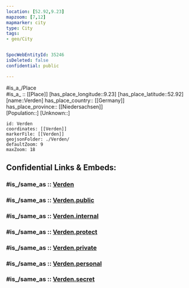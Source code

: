```yaml
---
location: [52.92,9.23] 
mapzoom: [7,12] 
mapmarker: city 
type: City
tags:
- geo/City


SpocWebEntityId: 35246
isDeleted: false
confidential: public

---
```

#is_a_/Place  
#is_a_ :: [[Place]] 
[has_place_longitude::9.23] 
[has_place_latitude::52.92] 
[name::Verden] 
has_place_country:: [[Germany]]  
has_place_province:: [[Niedersachsen]]  
[Population::] 
[Unknown::] 


```leaflet
id: Verden
coordinates: [[Verden]] 
markerFile: [[Verden]] 
geojsonFolder: ./Verden/
defaultZoom: 9 
maxZoom: 18
```


## Confidential Links & Embeds: 

### #is_/same_as :: [Verden](/_Standards/Earth/Continent/Europe/Europe~Central/Germany/Germany~West/Niedersachsen/counties~Niedersachsen/Verden.md) 

### #is_/same_as :: [Verden.public](/_public/Earth/Continent/Europe/Europe~Central/Germany/Germany~West/Niedersachsen/counties~Niedersachsen/Verden.public.md) 

### #is_/same_as :: [Verden.internal](/_internal/Earth/Continent/Europe/Europe~Central/Germany/Germany~West/Niedersachsen/counties~Niedersachsen/Verden.internal.md) 

### #is_/same_as :: [Verden.protect](/_protect/Earth/Continent/Europe/Europe~Central/Germany/Germany~West/Niedersachsen/counties~Niedersachsen/Verden.protect.md) 

### #is_/same_as :: [Verden.private](/_private/Earth/Continent/Europe/Europe~Central/Germany/Germany~West/Niedersachsen/counties~Niedersachsen/Verden.private.md) 

### #is_/same_as :: [Verden.personal](/_personal/Earth/Continent/Europe/Europe~Central/Germany/Germany~West/Niedersachsen/counties~Niedersachsen/Verden.personal.md) 

### #is_/same_as :: [Verden.secret](/_secret/Earth/Continent/Europe/Europe~Central/Germany/Germany~West/Niedersachsen/counties~Niedersachsen/Verden.secret.md)

